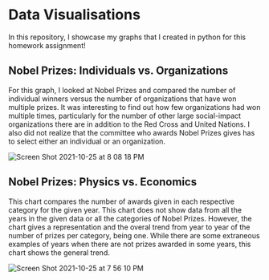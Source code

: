 # Data Visualisations
In this repository, I showcase my graphs that I created in python for this homework assignment!

## Nobel Prizes: Individuals vs. Organizations
For this graph, I looked at Nobel Prizes and compared the number of individual winners versus the number of organizations that have won multiple prizes. It was interesting to find out how few organizations had won multiple times, particularly for the number of other large social-impact organizations there are in addition to the Red Cross and United Nations. I also did not realize that the committee who awards Nobel Prizes gives has to select either an individual or an organization. 

![Screen Shot 2021-10-25 at 8 08 18 PM](https://user-images.githubusercontent.com/67754864/138802376-1ab6dc14-2de8-4dd5-a876-6a63caeb31d1.png)


## Nobel Prizes: Physics vs. Economics
This chart compares the number of awards given in each respective category for the given year. This chart does not show data from all the years in the given data or all the categories of Nobel Prizes. However, the chart gives a representation and the overal trend from year to year of the number of prizes per category, being one. While there are some extraneous examples of years when there are not prizes awarded in some years, this chart shows the general trend.

![Screen Shot 2021-10-25 at 7 56 10 PM](https://user-images.githubusercontent.com/67754864/138801820-aad65340-c22c-4cc3-b865-9d8a14df35cf.png)


